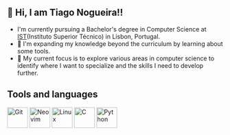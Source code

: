 ## 👋 Hi, I am Tiago Nogueira!!

 - I'm currently pursuing a Bachelor's degree in Computer Science at [IST](https://fenix.tecnico.ulisboa.pt/cursos/leic-t)(Instituto Superior Técnico) in Lisbon, Portugal.  
 - 🌱 I'm expanding my knowledge beyond the curriculum by learning about some tools.  
 - 🎯 My current focus is to explore various areas in computer science to identify where I want to specialize and the skills I need to develop further.  

## Tools and languages
  <img height="48" width="48"
       src="https://cdn.simpleicons.org/git"
       alt="Git" />
  <img height="48" width="48"
       src="https://cdn.simpleicons.org/neovim"
       alt="Neovim" />
  <img height="48" width="48"
       src="https://cdn.simpleicons.org/linux"
       alt="Linux" />
  <img height="48" width="48"
       src="https://cdn.simpleicons.org/c"
       alt="C" />
  <img height="48" width="48"
       src="https://cdn.simpleicons.org/python"
       alt="Python" />  


<!--
**Tiagon06/Tiagon06** is a ✨ _special_ ✨ repository because its `README.md` (this file) appears on your GitHub profile.
